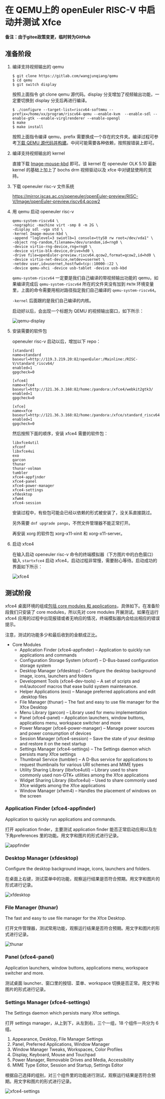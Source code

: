 # 在 QEMU上的 openEuler RISC-V 中启动并测试 Xfce

**备注：由于gitee政策变更，临时转为GitHub**

## 准备阶段

1.  编译支持视频输出的 qemu

    ``` console
    $ git clone https://gitlab.com/wangjunqiang/qemu
    $ cd qemu
    $ git switch display
    ```

    按照上面指令 git clone qemu 源代码。display 分支增加了视频输出功能，一定要切换到 display 分支后再进行编译。

    ``` console
    $ ./configure --target-list=riscv64-softmmu --prefix=/home/xx/program/riscv64-qemu --enable-kvm  --enable-sdl --enable-gtk --enable-virglrenderer --enable-opengl
    $ make
    $ make install
    ```

    按照上面指令编译 qemu，prefix 需要换成一个存在的文件夹。编译过程可参考[下载 QEMU 源代码并构建](https://gitee.com/openeuler/RISC-V/blob/master/doc/tutorials/vm-qemu-oErv.md#i-%E4%B8%8B%E8%BD%BD-qemu-%E6%BA%90%E4%BB%A3%E7%A0%81%E5%B9%B6%E6%9E%84%E5%BB%BA)。中间可能需要各种依赖，按照报错装上即可。

2.  编译支持视频输出的 kernel

    直接下载 [Image-mouse-kbd](Image-mouse-kbd) 即可。该 kernel 在 openeuler OLK 5.10 最新 kernel 的基础上加上了 bochs drm 视频驱动以及 xfce 中对键鼠使用的支持。

3.  下载 openeuler risc-v 文件系统

    https://mirror.iscas.ac.cn/openeuler/openEuler-preview/RISC-V/Image/openEuler-preview.riscv64.qcow2

4.  用 qemu 启动 openeuler risc-v

    ```
    qemu-system-riscv64 \
    -nographic -machine virt -smp 8 -m 2G \
    -display sdl -vga std \
    -kernel Image-mouse-kbd \
    -append "loglevel=3 swiotlb=1 console=ttyS0 rw root=/dev/vda1" \
    -object rng-random,filename=/dev/urandom,id=rng0 \
    -device virtio-rng-device,rng=rng0 \
    -device virtio-blk-device,drive=hd0 \
    -drive file=openEuler-preview.riscv64.qcow2,format=qcow2,id=hd0 \
    -device virtio-net-device,netdev=usernet \
    -netdev user,id=usernet,hostfwd=tcp::10000-:22 \
    -device qemu-xhci -device usb-tablet -device usb-kbd
    ```

    `qemu-system-riscv64` 一定要是我们自己编译的带视频输出功能的 qemu，如果编译完成后 `qemu-system-riscv64` 所在的文件夹没有加到 `PATH` 环境变量里，上面的命令需要用相对路径指定我们自己编译的 `qemu-system-riscv64`。

    `-kernel` 后面跟的是我们自己编译的内核。

    启动好以后，会出现一个标题为 QEMU 的视频输出窗口，如下所示：

    ![qemu-display](images/qemu-display.png)

5.  安装需要的软件包

    openeuler risc-v 启动以后，增加以下 repo：

    ```
    [standard]
    name=standard
    baseurl=http://119.3.219.20:82/openEuler:/Mainline:/RISC-V/standard_riscv64/
    enabled=1
    gpgcheck=0

    [xfce4]
    name=xfce4
    baseurl=http://121.36.3.168:82/home:/pandora:/xfce4/webkit2gtk3/
    enabled=1
    gpgcheck=0

    [xfce]
    name=xfce
    baseurl=http://121.36.3.168:82/home:/pandora:/xfce/standard_riscv64/
    enabled=1
    gpgcheck=0
    ```

    然后按照下面的顺序，安装 xfce4 需要的软件包：

    ```
    libxfce4util
    xfconf
    libxfce4ui
    exo
    garcon
    thunar
    thunar-volman
    tumbler
    xfce4-appfinder
    xfce4-panel
    xfce4-power-manager
    xfce4-settings
    xfdesktop
    xfwm4
    xfce4-session
    ```

    安装过程中，有些包可能会已经以依赖的形式被安装了，没关系直接跳过。

    另外需要 `dnf upgrade pango`，不然文件管理器不能正常打开。

    再安装 xorg 的软件包 xorg-x11-xinit 和 xorg-x11-server。

6.  启动 xfce4

    在输入启动 openeuler risc-v 命令的终端模拟器（下方图片中的白色窗口）输入 `startxfce4` 启动 xfce4，启动过程非常慢，需要耐心等待。启动成功的界面如下所示：

    ![xfce4](images/xfce4.png)

## 测试阶段

xfce4 桌面环境的组成[包括 core modules 和 applications](https://docs.xfce.org/start)，具体如下。在准备阶段我们只安装了 core modules，所以先对 core modules 开展测试。如果在运行 xfce4 应用的过程中出现报错或者无响应的情况，终端模拟器内会给出相应的错误提示。

注意，测试的功能多少和最后收到的金额成正比。

- Core Modules
  - Application Finder (xfce4-appfinder) – Application to quickly run applications and commands
  - Configuration Storage System (xfconf) – D-Bus-based configuration storage system
  - Desktop Manager (xfdesktop) – Configure the desktop background image, icons, launchers and folders
  - Development Tools (xfce4-dev-tools) – A set of scripts and m4/autoconf macros that ease build system maintenance.
  - Helper Applications (exo) – Manage preferred applications and edit .desktop files
  - File Manager (thunar) – The fast and easy to use file manager for the Xfce Desktop
  - Menu Library (garcon) – Library used for menu implementation
  - Panel (xfce4-panel) – Application launchers, window buttons, applications menu, workspace switcher and more
  - Power Manager (xfce4-power-manager) – Manage power sources and power consumption of devices
  - Session Manager (xfce4-session) – Save the state of your desktop and restore it on the next startup
  - Settings Manager (xfce4-settings) – The Settings daemon which persists many Xfce settings
  - Thumbnail Service (tumbler) – A D-Bus service for applications to request thumbnails for various URI schemes and MIME types
  - Utility Sharing Library (libxfce4util) – Library used to share commonly used non-GTK+ utilities among the Xfce applications
  - Widget Sharing Library (libxfce4ui) – Used to share commonly used Xfce widgets among the Xfce applications
  - Window Manager (xfwm4) – Handles the placement of windows on the screen

### Application Finder (xfce4-appfinder)

Application to quickly run applications and commands.

打开 application finder，主要测试 application finder 能否正常启动应用以及左下角preferences 里的功能。用文字和图片的形式进行记录。

![appfinder](images/appfinder.png)

### Desktop Manager (xfdesktop)

Configure the desktop background image, icons, launchers and folders.

在桌面上右键，测试菜单中的功能，观察运行结果是否符合预期。用文字和图片的形式进行记录。

![xfdesktop](images/xfdesktop.png)

### File Manager (thunar)

The fast and easy to use file manager for the Xfce Desktop.

打开文件管理器，测试常用功能，观察运行结果是否符合预期。用文字和图片的形式进行记录。

![thunar](images/thunar.png)

### Panel (xfce4-panel)

Application launchers, window buttons, applications menu, workspace switcher and more.

测试桌面 launcher、窗口里的按钮、菜单、workspace 切换是否正常。用文字和图片的形式进行记录。

### Settings Manager (xfce4-settings)

The Settings daemon which persists many Xfce settings.

打开 settings manager，从上到下，从左到右，三个一组，18 个组件一共分为 6 组。

1.  Appearance, Desktop, File Manager Settings
2.  Panel, Preferred Applications, Window Manager
3.  Window Manager Tweaks, Workspaces, Color Profiles
4.  Display, Keyboard, Mouse and Touchpad
5.  Power Manager, Removable Drives and Media, Accessibility
6.  MIME Type Editor, Session and Startup, Settings Editor

根据自己选择的组别，对三个组件里的功能进行测试，观察运行结果是否符合预期。用文字和图片的形式进行记录。

![xfce4-settings](images/xfce4-settings.png)
